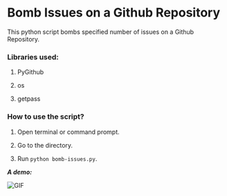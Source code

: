 # Bomb Issues on a Github Repository

This python script bombs specified number of issues on a Github Repository.

### Libraries used:

1. PyGithub

2. os

3. getpass

### How to use the script?

1. Open terminal or command prompt.

2. Go to the directory.

3. Run ``` python bomb-issues.py ```.

***A demo:***

  <img align="center" alt="GIF" src="https://github.com/Ayush7614/Amazing-Python-Scripts/blob/master/Github_Bomb_Issues/Output.jpeg"  />
